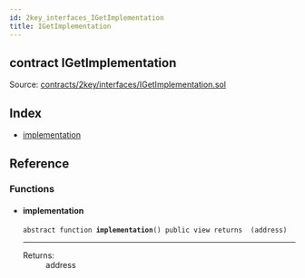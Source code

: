 ```yaml
---
id: 2key_interfaces_IGetImplementation
title: IGetImplementation
---
```


<div class="contract-doc"><div class="contract"><h2 class="contract-header"><span class="contract-kind">contract</span> IGetImplementation</h2><div class="source">Source: <a href="https://github.com/2keynet/web3-alpha/blob/v0.0.3/contracts/2key/interfaces/IGetImplementation.sol" target="_blank">contracts/2key/interfaces/IGetImplementation.sol</a></div></div><div class="index"><h2>Index</h2><ul><li><a href="2key_interfaces_IGetImplementation.html#implementation">implementation</a></li></ul></div><div class="reference"><h2>Reference</h2><div class="functions"><h3>Functions</h3><ul><li><div class="item function"><span id="implementation" class="anchor-marker"></span><h4 class="name">implementation</h4><div class="body"><code class="signature"><span>abstract </span>function <strong>implementation</strong><span>() </span><span>public </span><span>view </span><span>returns  (address) </span></code><hr/><dl><dt><span class="label-return">Returns:</span></dt><dd>address</dd></dl></div></div></li></ul></div></div></div>

